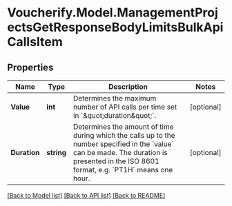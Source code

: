# Voucherify.Model.ManagementProjectsGetResponseBodyLimitsBulkApiCallsItem

## Properties

Name | Type | Description | Notes
------------ | ------------- | ------------- | -------------
**Value** | **int** | Determines the maximum number of API calls per time set in &#x60;\&quot;duration\&quot;&#x60;. | [optional] 
**Duration** | **string** | Determines the amount of time during which the calls up to the number specified in the &#x60;value&#x60; can be made. The duration is presented in the ISO 8601 format, e.g. &#x60;PT1H&#x60; means one hour. | [optional] 

[[Back to Model list]](../README.md#documentation-for-models) [[Back to API list]](../README.md#documentation-for-api-endpoints) [[Back to README]](../README.md)

